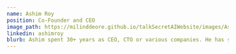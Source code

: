 ```yaml
---
name: Ashim Roy
position: Co-Founder and CEO
image_path: https://milinddeore.github.io/talkSecretAIWebsite/images/Ashim-Roy.jpg
linkedin: ashimroy
blurb: Ashim spent 30+ years as CEO, CTO or various companies. He has spent about 24 years in the telecom world most of it in the US and holds several patents. He has been an adjunct professor at Catholic University, Washington DC.
---
```

